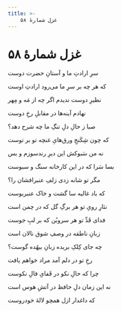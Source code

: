 ```yaml
---
title: >-
    غزل شمارهٔ ۵۸
---
```

# غزل شمارهٔ ۵۸

<div class="b" id="bn1"><div class="m1"><p>سرِ ارادتِ ما و آستانِ حضرت دوست</p></div>
<div class="m2"><p>که هر چه بر سرِ ما می‌رود ارادتِ اوست</p></div></div>
<div class="b" id="bn2"><div class="m1"><p>نظیرِ دوست ندیدم اگر چه از مَه و مِهر</p></div>
<div class="m2"><p>نهادم آینه‌ها در مقابلِ رخِ دوست</p></div></div>
<div class="b" id="bn3"><div class="m1"><p>صبا ز حالِ دلِ تنگِ ما چه شرح دهد؟</p></div>
<div class="m2"><p>که چون شِکَنجِ ورق‌هایِ غنچه تو بر توست</p></div></div>
<div class="b" id="bn4"><div class="m1"><p>نه من سَبوکش این دیرِ رندسوزم و بس</p></div>
<div class="m2"><p>بسا سَرا که در این کارخانه سنگ و سبوست</p></div></div>
<div class="b" id="bn5"><div class="m1"><p>مگر تو شانه زدی زلفِ عنبرافشان را؟</p></div>
<div class="m2"><p>که باد غالیه سا گشت و خاک عنبربوست</p></div></div>
<div class="b" id="bn6"><div class="m1"><p>نثارِ رویِ تو هر برگِ گل که در چمن است</p></div>
<div class="m2"><p>فدای قَدِّ تو هر سروبُن که بر لبِ جوست</p></div></div>
<div class="b" id="bn7"><div class="m1"><p>زبانِ ناطقه در وصفِ شوق نالان است</p></div>
<div class="m2"><p>چه جای کِلکِ بریده زبانِ بیهُده گوست؟</p></div></div>
<div class="b" id="bn8"><div class="m1"><p>رخِ تو در دلم آمد مراد خواهم یافت</p></div>
<div class="m2"><p>چرا که حالِ نکو در قَفایِ فالِ نکوست</p></div></div>
<div class="b" id="bn9"><div class="m1"><p>نه این زمان دلِ حافظ در آتشِ هوس است</p></div>
<div class="m2"><p>که داغدار ازل همچو لالهٔ خودروست</p></div></div>
